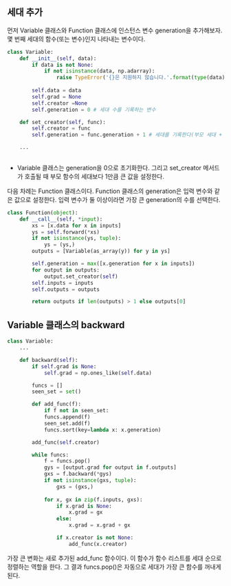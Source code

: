 ## 세대 추가
먼저 Variable 클래스와 Function 클래스에 인스턴스 변수 generation을 추가해보자.
몇 번째 세대의 함수(또는 변수)인지 나타내는 변수이다. 

```python
class Variable:
	def __init__(self, data):
		if data is not None:
			if not isinstance(data, np.adarray):
				raise TypeError('{}은 지원하지 않습니다.'.format(type(data)))
	
		self.data = data
		self.grad = None
		self.creator =None
		self.generation = 0 # 세대 수를 기록하는 변수

	def set_creator(self, func):
		self.creator = func
		self.generation = func.generation + 1 # 세대를 기록한다(부모 세대 + 1)

	...
	
```
- Variable 클래스는 generation을 0으로 초기화한다. 그리고 set_creator 메서드가 호출될 때 부모 함수의 세대보다 1만큼 큰 값을 설정한다.


다음 차례는 Function 클래스이다. Function 클래스의 generation은 입력 변수와 같은 값으로 설정한다.
입력 변수가 둘 이상이라면 가장 큰 generation의 수를 선택한다.
```python
class Function(object):
	def __call__(self, *input):
		xs = [x.data for x in inputs]
		ys = self.forward(*xs)
		if not isinstance(ys, tuple):
			ys = (ys,)
		outputs = [Variable(as_array(y)) for y in ys]

		self.generation = max([x.generation for x in inputs])
		for output in outputs:
			output.set_creator(self)
		self.inputs = inputs
		self.outputs = outputs

		return outputs if len(outputs) > 1 else outputs[0]
```

## Variable 클래스의 backward
```python
class Variable:
	...

	def backward(self):
		if self.grad is None:
			self.grad = np.ones_like(self.data)

		funcs = []
		seen_set = set()

		def add_func(f):
			if f not in seen_set:
			funcs.append(f)
			seen_set.add(f)
			funcs.sort(key=lambda x: x.generation)

		add_func(self.creator)

		while funcs:
			f = funcs.pop()
			gys = [output.grad for output in f.outputs]
			gxs = f.backward(*gys)
			if not isinstance(gxs, tuple):
				gxs = (gxs,)
	
			for x, gx in zip(f.inputs, gxs):
				if x.grad is None:
					x.grad = gx
				else:
					x.grad = x.grad + gx

				if x.creator is not None:
					add_func(x.creator)
```

가장 큰 변화는 새로 추가된 add_func 함수이다. 이 함수가 함수 리스트를 세대 순으로 정렬하는 역할을 한다.
그 결과 funcs.pop()은 자동으로 세대가 가장 큰 함수를 꺼내게 된다.